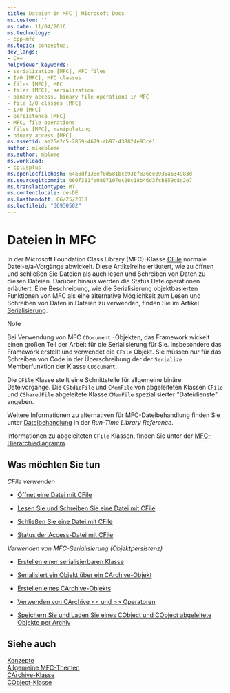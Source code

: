 ```yaml
---
title: Dateien in MFC | Microsoft Docs
ms.custom: ''
ms.date: 11/04/2016
ms.technology:
- cpp-mfc
ms.topic: conceptual
dev_langs:
- C++
helpviewer_keywords:
- serialization [MFC], MFC files
- I/O [MFC], MFC classes
- files [MFC], MFC
- files [MFC], serialization
- binary access, binary file operations in MFC
- file I/O classes [MFC]
- I/O [MFC]
- persistence [MFC]
- MFC, file operations
- files [MFC], manipulating
- binary access [MFC]
ms.assetid: ae25e2c5-2859-4679-ab97-438824e93ce1
author: mikeblome
ms.author: mblome
ms.workload:
- cplusplus
ms.openlocfilehash: 64a8df138ef0d581bcc93bf836ee0935a634983d
ms.sourcegitcommit: 060f381fe0807107ec26c18b46d3fcb859d8d2e7
ms.translationtype: MT
ms.contentlocale: de-DE
ms.lasthandoff: 06/25/2018
ms.locfileid: "36930502"
---
```

# <a name="files-in-mfc"></a>Dateien in MFC
In der Microsoft Foundation Class Library (MFC)-Klasse [CFile](../mfc/reference/cfile-class.md) normale Datei-e/a-Vorgänge abwickelt. Diese Artikelreihe erläutert, wie zu öffnen und schließen Sie Dateien als auch lesen und Schreiben von Daten zu diesen Dateien. Darüber hinaus werden die Status Dateioperationen erläutert. Eine Beschreibung, wie die Serialisierung objektbasierten Funktionen von MFC als eine alternative Möglichkeit zum Lesen und Schreiben von Daten in Dateien zu verwenden, finden Sie im Artikel [Serialisierung](../mfc/serialization-in-mfc.md).  
  
> [!NOTE]
>  Bei Verwendung von MFC `CDocument` -Objekten, das Framework wickelt einen großen Teil der Arbeit für die Serialisierung für Sie. Insbesondere das Framework erstellt und verwendet die `CFile` Objekt. Sie müssen nur für das Schreiben von Code in der Überschreibung der der `Serialize` Memberfunktion der Klasse `CDocument`.  
  
 Die `CFile` Klasse stellt eine Schnittstelle für allgemeine binäre Dateivorgänge. Die `CStdioFile` und `CMemFile` von abgeleiteten Klassen `CFile` und `CSharedFile` abgeleitete Klasse `CMemFile` spezialisierter "Dateidienste" angeben.  
  
 Weitere Informationen zu alternativen für MFC-Dateibehandlung finden Sie unter [Dateibehandlung](../c-runtime-library/file-handling.md) in der *Run-Time Library Reference*.  
  
 Informationen zu abgeleiteten `CFile` Klassen, finden Sie unter der [MFC-Hierarchiediagramm](../mfc/hierarchy-chart.md).  
  
## <a name="what-do-you-want-to-do"></a>Was möchten Sie tun  
 *CFile verwenden*  
  
-   [Öffnet eine Datei mit CFile](../mfc/opening-files.md)  
  
-   [Lesen Sie und Schreiben Sie eine Datei mit CFile](../mfc/reading-and-writing-files.md)  
  
-   [Schließen Sie eine Datei mit CFile](../mfc/closing-files.md)  
  
-   [Status der Access-Datei mit CFile](../mfc/accessing-file-status.md)  
  
 *Verwenden von MFC-Serialisierung (Objektpersistenz)*  
  
-   [Erstellen einer serialisierbaren Klasse](../mfc/serialization-making-a-serializable-class.md)  
  
-   [Serialisiert ein Objekt über ein CArchive-Objekt](../mfc/serialization-serializing-an-object.md)  
  
-   [Erstellen eines CArchive-Objekts](../mfc/two-ways-to-create-a-carchive-object.md)  
  
-   [Verwenden von CArchive <\< und >> Operatoren](../mfc/using-the-carchive-output-and-input-operators.md)  
  
-   [Speichern Sie und Laden Sie eines CObject und CObject abgeleitete Objekte per Archiv](../mfc/storing-and-loading-cobjects-via-an-archive.md)  
  
## <a name="see-also"></a>Siehe auch  
 [Konzepte](../mfc/mfc-concepts.md)   
 [Allgemeine MFC-Themen](../mfc/general-mfc-topics.md)   
 [CArchive-Klasse](../mfc/reference/carchive-class.md)   
 [CObject-Klasse](../mfc/reference/cobject-class.md)
